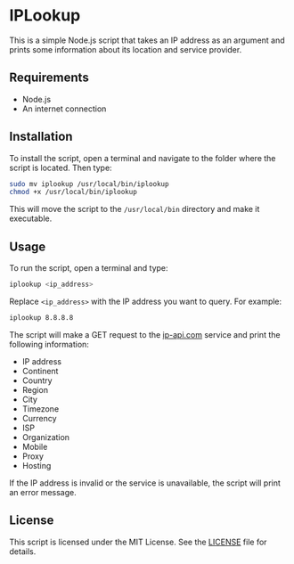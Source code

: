 # IPLookup

This is a simple Node.js script that takes an IP address as an argument and prints some information about its location and service provider.

## Requirements

- Node.js
- An internet connection

## Installation

To install the script, open a terminal and navigate to the folder where the script is located. Then type:

```bash
sudo mv iplookup /usr/local/bin/iplookup
chmod +x /usr/local/bin/iplookup
```

This will move the script to the `/usr/local/bin` directory and make it executable.

## Usage

To run the script, open a terminal and type:

```bash
iplookup <ip_address>
```

Replace `<ip_address>` with the IP address you want to query. For example:

```bash
iplookup 8.8.8.8
```

The script will make a GET request to the [ip-api.com](http://ip-api.com) service and print the following information:

- IP address
- Continent
- Country
- Region
- City
- Timezone
- Currency
- ISP
- Organization
- Mobile
- Proxy
- Hosting

If the IP address is invalid or the service is unavailable, the script will print an error message.

## License

This script is licensed under the MIT License. See the [LICENSE](LICENSE) file for details.